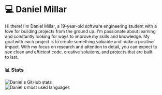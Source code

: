 # 💻 Daniel Millar

Hi there! I'm Daniel Millar, a 19-year-old software engineering student with a love for building projects from the ground up. I'm passionate about learning and constantly looking for ways to improve my skills and knowledge. My goal with each project is to create something valuable and make a positive impact. With my focus on research and attention to detail, you can expect to see clean and efficient code, creative solutions, and projects that are built to last.

### 📊 Stats

![Daniel's GitHub stats](https://github-readme-stats.vercel.app/api?username=danielmillar&show_icons=true&theme=dracula&count_private=true)<br/>
![Daniel's most used languages](https://github-readme-stats.vercel.app/api/top-langs/?username=danielmillar&show_icons=true&theme=dracula)
